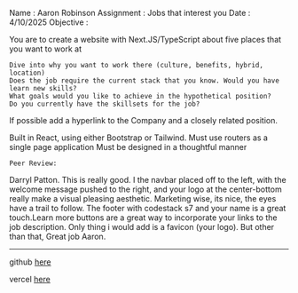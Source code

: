 Name : Aaron Robinson
Assignment : Jobs that interest you
Date : 4/10/2025
Objective :

You are to create a website with Next.JS/TypeScript about five places that you want to work at

    Dive into why you want to work there (culture, benefits, hybrid, location)
    Does the job require the current stack that you know. Would you have learn new skills?
    What goals would you like to achieve in the hypothetical position?
    Do you currently have the skillsets for the job?

If possible add a hyperlink to the Company and a closely related position.

Built in React, using either Bootstrap or Tailwind. Must use routers as a single page application
Must be designed in a thoughtful manner


    Peer Review: 
  Darryl Patton.
  This is really good. I the navbar placed off to the left, with the welcome message pushed to the right, and your logo at the center-bottom really make a visual pleasing aesthetic. Marketing wise, its nice, the eyes have a trail to follow. The footer with codestack s7 and your name is a great touch.Learn more buttons are a great way to incorporate your links to the job description. Only thing i would add is a favicon (your logo). But other than that, Great job Aaron.


---

github [here](https://github.com/wraithio/job-interests)

vercel [here](https://job-interests.vercel.app/)
